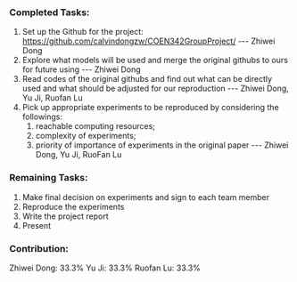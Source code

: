 ### Completed Tasks:
1. Set up the Github for the project: https://github.com/calvindongzw/COEN342GroupProject/ --- Zhiwei Dong
2. Explore what models will be used and merge the original githubs to ours for future using --- Zhiwei Dong
3. Read codes of the original githubs and find out what can be directly used and what should be adjusted for our reproduction --- Zhiwei Dong, Yu Ji, Ruofan Lu
4. Pick up appropriate experiments to be reproduced by considering the followings: 
    1) reachable computing resources;
    2) complexity of experiments;
    3) priority of importance of experiments in the original paper --- Zhiwei Dong, Yu Ji, RuoFan Lu

### Remaining Tasks:
1. Make final decision on experiments and sign to each team member
2. Reproduce the experiments
3. Write the project report
4. Present

### Contribution:
Zhiwei Dong: 33.3%
Yu Ji: 33.3%
Ruofan Lu: 33.3%
